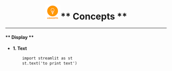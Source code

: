 # <center>![](images/concept.jpg)** Concepts **</center>
---

#### ** Display **

- **1. Text**

	```
		import streamlit as st
		st.text('to print text')
	```
